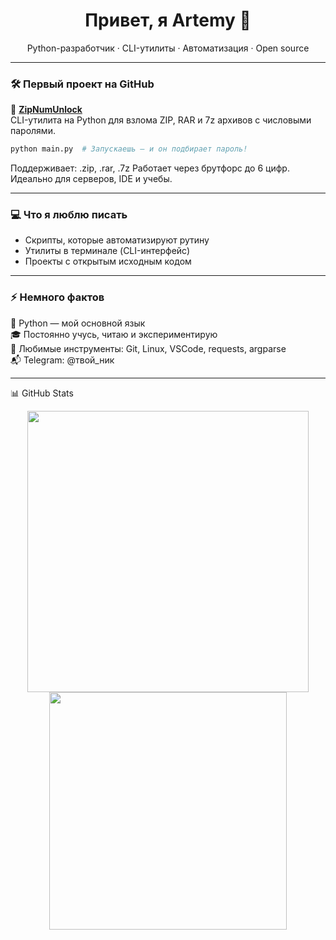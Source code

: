 <h1 align="center">Привет, я Artemy 👋</h1>
<p align="center">
  Python-разработчик · CLI-утилиты · Автоматизация · Open source
</p>

---

### 🛠 Первый проект на GitHub

🚀 [**ZipNumUnlock**](https://github.com/Artemy-dev/ZipNumUnlock)  
CLI-утилита на Python для взлома ZIP, RAR и 7z архивов с числовыми паролями.
```bash
python main.py  # Запускаешь — и он подбирает пароль!
```

Поддерживает: .zip, .rar, .7z
Работает через брутфорс до 6 цифр. Идеально для серверов, IDE и учебы.

---

### 💻 Что я люблю писать
- Скрипты, которые автоматизируют рутину
- Утилиты в терминале (CLI-интерфейс)
- Проекты с открытым исходным кодом

---

### ⚡️ Немного фактов
🧠 Python — мой основной язык<br>
🎓 Постоянно учусь, читаю и экспериментирую<br>
🧰 Любимые инструменты: Git, Linux, VSCode, requests, argparse<br>
📬 Telegram: @твой_ник

---

📊 GitHub Stats
<p align="center"> <img src="https://github-readme-stats.vercel.app/api?username=Artemy-dev&show_icons=true&theme=radical" width="450"/> <img src="https://github-readme-stats.vercel.app/api/top-langs/?username=Artemy-dev&layout=compact&theme=radical" width="380"/> </p>
